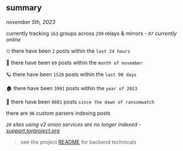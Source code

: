 
## summary
_november 5th, 2023_

currently tracking `163` groups across `299` relays & mirrors - _`97` currently online_

⏲ there have been `2` posts within the `last 24 hours`

🦈 there have been `69` posts within the `month of november`

🪐 there have been `1528` posts within the `last 90 days`

🏚 there have been `3991` posts within the `year of 2023`

🦕 there have been `8681` posts `since the dawn of ransomwatch`

there are `96` custom parsers indexing posts

_`20` sites using v2 onion services are no longer indexed - [support.torproject.org](https://support.torproject.org/onionservices/v2-deprecation/)_

> see the project [README](https://github.com/joshhighet/ransomwatch#ransomwatch--) for backend technicals
